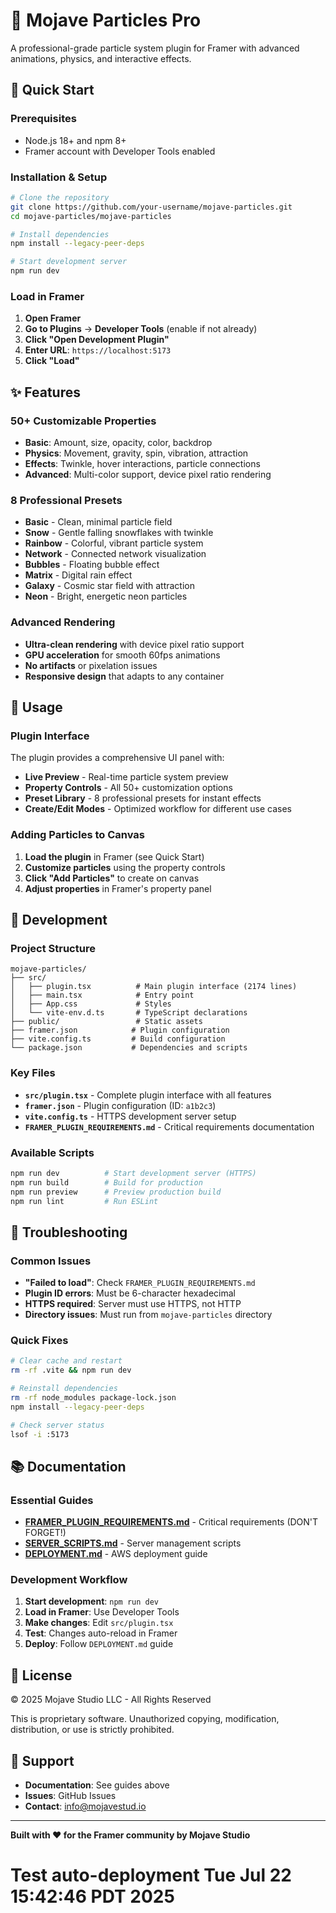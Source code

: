 # 🌟 Mojave Particles Pro

A professional-grade particle system plugin for Framer with advanced animations, physics, and interactive effects.

## 🚀 Quick Start

### Prerequisites
- Node.js 18+ and npm 8+
- Framer account with Developer Tools enabled

### Installation & Setup
```bash
# Clone the repository
git clone https://github.com/your-username/mojave-particles.git
cd mojave-particles/mojave-particles

# Install dependencies
npm install --legacy-peer-deps

# Start development server
npm run dev
```

### Load in Framer
1. **Open Framer**
2. **Go to Plugins** → **Developer Tools** (enable if not already)
3. **Click "Open Development Plugin"**
4. **Enter URL**: `https://localhost:5173`
5. **Click "Load"**

## ✨ Features

### **50+ Customizable Properties**
- **Basic**: Amount, size, opacity, color, backdrop
- **Physics**: Movement, gravity, spin, vibration, attraction
- **Effects**: Twinkle, hover interactions, particle connections
- **Advanced**: Multi-color support, device pixel ratio rendering

### **8 Professional Presets**
- **Basic** - Clean, minimal particle field
- **Snow** - Gentle falling snowflakes with twinkle
- **Rainbow** - Colorful, vibrant particle system
- **Network** - Connected network visualization
- **Bubbles** - Floating bubble effect
- **Matrix** - Digital rain effect
- **Galaxy** - Cosmic star field with attraction
- **Neon** - Bright, energetic neon particles

### **Advanced Rendering**
- **Ultra-clean rendering** with device pixel ratio support
- **GPU acceleration** for smooth 60fps animations
- **No artifacts** or pixelation issues
- **Responsive design** that adapts to any container

## 🎨 Usage

### **Plugin Interface**
The plugin provides a comprehensive UI panel with:
- **Live Preview** - Real-time particle system preview
- **Property Controls** - All 50+ customization options
- **Preset Library** - 8 professional presets for instant effects
- **Create/Edit Modes** - Optimized workflow for different use cases

### **Adding Particles to Canvas**
1. **Load the plugin** in Framer (see Quick Start)
2. **Customize particles** using the property controls
3. **Click "Add Particles"** to create on canvas
4. **Adjust properties** in Framer's property panel

## 🔧 Development

### **Project Structure**
```
mojave-particles/
├── src/
│   ├── plugin.tsx          # Main plugin interface (2174 lines)
│   ├── main.tsx            # Entry point
│   ├── App.css             # Styles
│   └── vite-env.d.ts       # TypeScript declarations
├── public/                 # Static assets
├── framer.json            # Plugin configuration
├── vite.config.ts         # Build configuration
└── package.json           # Dependencies and scripts
```

### **Key Files**
- **`src/plugin.tsx`** - Complete plugin interface with all features
- **`framer.json`** - Plugin configuration (ID: `a1b2c3`)
- **`vite.config.ts`** - HTTPS development server setup
- **`FRAMER_PLUGIN_REQUIREMENTS.md`** - Critical requirements documentation

### **Available Scripts**
```bash
npm run dev          # Start development server (HTTPS)
npm run build        # Build for production
npm run preview      # Preview production build
npm run lint         # Run ESLint
```

## 🚨 Troubleshooting

### **Common Issues**
- **"Failed to load"**: Check `FRAMER_PLUGIN_REQUIREMENTS.md`
- **Plugin ID errors**: Must be 6-character hexadecimal
- **HTTPS required**: Server must use HTTPS, not HTTP
- **Directory issues**: Must run from `mojave-particles` directory

### **Quick Fixes**
```bash
# Clear cache and restart
rm -rf .vite && npm run dev

# Reinstall dependencies
rm -rf node_modules package-lock.json
npm install --legacy-peer-deps

# Check server status
lsof -i :5173
```

## 📚 Documentation

### **Essential Guides**
- **[FRAMER_PLUGIN_REQUIREMENTS.md](FRAMER_PLUGIN_REQUIREMENTS.md)** - Critical requirements (DON'T FORGET!)
- **[SERVER_SCRIPTS.md](SERVER_SCRIPTS.md)** - Server management scripts
- **[DEPLOYMENT.md](DEPLOYMENT.md)** - AWS deployment guide

### **Development Workflow**
1. **Start development**: `npm run dev`
2. **Load in Framer**: Use Developer Tools
3. **Make changes**: Edit `src/plugin.tsx`
4. **Test**: Changes auto-reload in Framer
5. **Deploy**: Follow `DEPLOYMENT.md` guide

## 🔐 License

© 2025 Mojave Studio LLC - All Rights Reserved

This is proprietary software. Unauthorized copying, modification, distribution, or use is strictly prohibited.

## 🌟 Support

- **Documentation**: See guides above
- **Issues**: GitHub Issues
- **Contact**: info@mojavestud.io

---

**Built with ❤️ for the Framer community by Mojave Studio**
# Test auto-deployment Tue Jul 22 15:42:46 PDT 2025

